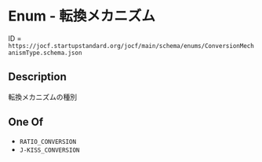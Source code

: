 # Enum - 転換メカニズム

ID = `https://jocf.startupstandard.org/jocf/main/schema/enums/ConversionMechanismType.schema.json`

## Description

転換メカニズムの種別

## One Of

- `RATIO_CONVERSION`
- `J-KISS_CONVERSION`
